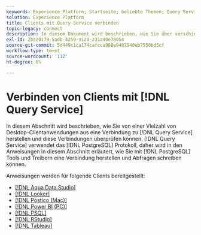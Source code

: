 ```yaml
---
keywords: Experience Platform; Startseite; beliebte Themen; Query Service; Query Service; Verbinden; Verbindung mit Query Service; Aqua Data Studio; Aqua Data Studio; Looker; Looker; Postico; postico; Power BI; Power bi; psql; Rstudio; PSQL; RStudio; Tableau; Tableau; tableau;
solution: Experience Platform
title: Clients mit Query Service verbinden
topic-legacy: connect
description: In diesem Dokument wird beschrieben, wie Sie über verschiedene Desktop-Client-Anwendungen eine Verbindung zu Query Service herstellen und diese Verbindungen überprüfen können.
exl-id: 2ba20179-5adb-4259-a120-231a40e78054
source-git-commit: 5d449c1ca174cafcca988e9487940eb7550bd5cf
workflow-type: tm+mt
source-wordcount: '112'
ht-degree: 6%

---
```


# Verbinden von Clients mit [!DNL Query Service]

In diesem Abschnitt wird beschrieben, wie Sie von einer Vielzahl von Desktop-Clientanwendungen aus eine Verbindung zu [!DNL Query Service] herstellen und diese Verbindungen überprüfen können. [!DNL Query Service] verwendet das  [!DNL PostgreSQL] Protokoll, daher wird in den Anweisungen in diesem Abschnitt erläutert, wie Sie mit  [!DNL PostgreSQL] Tools und Treibern eine Verbindung herstellen und Abfragen schreiben können.

Anweisungen werden für folgende Clients bereitgestellt:

- [[!DNL Aqua Data Studio]](./aqua-data-studio.md)
- [[!DNL Looker]](./looker.md)
- [[!DNL Postico (Mac)]](./postico.md)
- [[!DNL Power BI (PC)]](./power-bi.md)
- [[!DNL PSQL]](./psql.md)
- [[!DNL RStudio]](./rstudio.md)
- [[!DNL Tableau]](./tableau.md)
